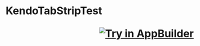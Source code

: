<h1>KendoTabStripTest <p align="right"><a style="float:right" href="https://platform.telerik.com/#appbuilder/clone/https%3A%2F%2Fgithub.com%2Fzbranzov%2FKendoTabStripTest" target="_blank"><img src="http://docs.telerik.com/platform/appbuilder/sample-apps/images/try-in-appbuilder.png" alt="Try in AppBuilder" title="Try in AppBuilder" /></a></p></h1>


